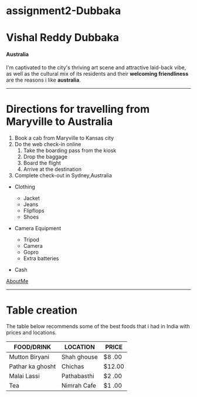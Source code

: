 # assignment2-Dubbaka

# Vishal Reddy Dubbaka

#### Australia
I'm captivated to the city's thriving art scene and attractive laid-back vibe,
as well as the cultural mix of its residents and their **welcoming friendliness**
are the reasons i like **australia**.

---

# Directions for travelling from Maryville to Australia
1. Book a cab from Maryville to Kansas city
2. Do the web check-in online   
    1. Take the boarding pass from the kiosk
    2. Drop the baggage 
    3. Board the flight
    4. Arrive at the destination 
3. Complete check-out in Sydney,Australia

* Clothing
    * Jacket
    * Jeans
    * Flipflops
    * Shoes

* Camera Equipment
    * Tripod
    * Camera
    * Gopro
    * Extra batteries

* Cash

[AboutMe](https://github.com/Vishaldubbaka/assignment2-Dubbaka/blob/main/AboutMe.md)

---

# Table creation

The table below recommends some of the best foods that i had in India with prices and locations.

|  FOOD/DRINK    |    LOCATION   |    PRICE   |
|     ---        |      ---      |     ---    |
|Mutton Biryani  |  Shah ghouse  |   $8 .00   |
|Pathar ka ghosht|   Chichas     |   $12.00   |
|Malai Lassi     |  Pathabasthi  |   $2 .00   |
|Tea             |  Nimrah Cafe  |   $1 .00   |
